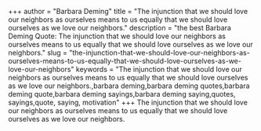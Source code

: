 +++
author = "Barbara Deming"
title = "The injunction that we should love our neighbors as ourselves means to us equally that we should love ourselves as we love our neighbors."
description = "the best Barbara Deming Quote: The injunction that we should love our neighbors as ourselves means to us equally that we should love ourselves as we love our neighbors."
slug = "the-injunction-that-we-should-love-our-neighbors-as-ourselves-means-to-us-equally-that-we-should-love-ourselves-as-we-love-our-neighbors"
keywords = "The injunction that we should love our neighbors as ourselves means to us equally that we should love ourselves as we love our neighbors.,barbara deming,barbara deming quotes,barbara deming quote,barbara deming sayings,barbara deming saying,quotes, sayings,quote, saying, motivation"
+++
The injunction that we should love our neighbors as ourselves means to us equally that we should love ourselves as we love our neighbors.
